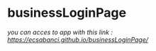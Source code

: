 # businessLoginPage

*you can acces to app with this link : https://ecsabanci.github.io/businessLoginPage/*
